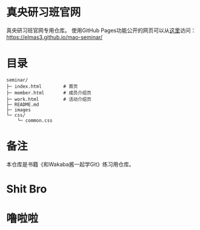 # 真央研习班官网
真央研习班官网专用仓库。
使用GitHub Pages功能公开的网页可以从[这里](https://elmas3.github.io/mao-seminar/)访问：
https://elmas3.github.io/mao-seminar/

# 目录
```
seminar/
├─ index.html        # 首页
├─ member.html       # 成员介绍页
├─ work.html         # 活动介绍页
├─ README.md
├─ images
└─ css/
    └─ common.css
```

# 备注
本仓库是书籍《和Wakaba酱一起学Git》练习用仓库。


# Shit Bro
# 噜啦啦
